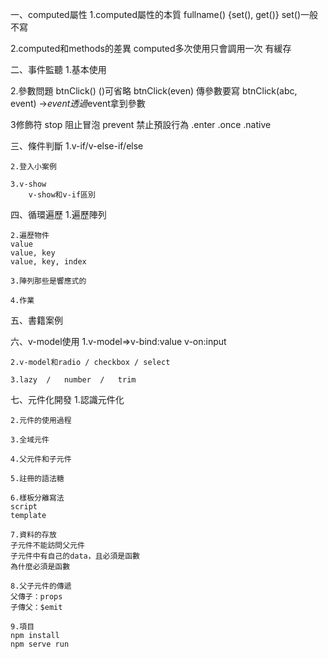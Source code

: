 一、computed屬性
1.computed屬性的本質
    fullname() {set(), get()}     set()一般不寫

2.computed和methods的差異
    computed多次使用只會調用一次
    有緩存

二、事件監聽
1.基本使用

2.參數問題
    btnClick() ()可省略
    btnClick(even) 傳參數要寫
    btnClick(abc, event) ->$event 透過$event拿到參數

3修飾符
    stop        阻止冒泡
    prevent     禁止預設行為
    .enter
    .once
    .native

三、條件判斷
    1.v-if/v-else-if/else

    2.登入小案例

    3.v-show
        v-show和v-if區別

四、循環遍歷
    1.遍歷陣列

    2.遍歷物件
    value
    value, key
    value, key, index

    3.陣列那些是響應式的

    4.作業

五、書籍案例

六、v-model使用
    1.v-model=>v-bind:value   v-on:input

    2.v-model和radio / checkbox / select

    3.lazy  /   number  /   trim

七、元件化開發
    1.認識元件化

    2.元件的使用過程

    3.全域元件

    4.父元件和子元件

    5.註冊的語法糖

    6.樣板分離寫法
    script
    template

    7.資料的存放
    子元件不能訪問父元件
    子元件中有自己的data，且必須是函數
    為什麼必須是函數

    8.父子元件的傳遞
    父傳子：props
    子傳父：$emit

    9.項目
    npm install
    npm serve run